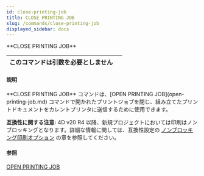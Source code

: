 ```yaml
---
id: close-printing-job
title: CLOSE PRINTING JOB
slug: /commands/close-printing-job
displayed_sidebar: docs
---
```


<!--REF #_command_.CLOSE PRINTING JOB.Syntax-->**CLOSE PRINTING JOB**<!-- END REF-->
<!--REF #_command_.CLOSE PRINTING JOB.Params-->
| このコマンドは引数を必要としません |  |
| --- | --- |

<!-- END REF-->

#### 説明 

<!--REF #_command_.CLOSE PRINTING JOB.Summary-->**CLOSE PRINTING JOB** コマンドは、[OPEN PRINTING JOB](open-printing-job.md) コマンドで開かれたプリントジョブを閉じ、組み立てたプリントドキュメントをカレントプリンタに送信するために使用できます。<!-- END REF-->

**互換性に関する注意:** 4D v20 R4 以降、新規プロジェクトにおいては印刷はノンブロッキングとなります。詳細な情報に関しては、互換性設定の [ノンブロッキング印刷オプション](https://developer.4d.com/docs/settings/compatibility/) の章を参照してください。

#### 参照 

[OPEN PRINTING JOB](open-printing-job.md)  